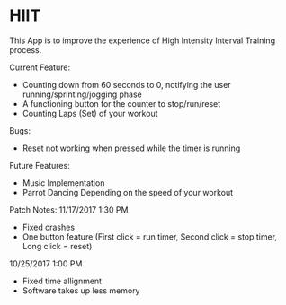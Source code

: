 # HIIT

This App is to improve the experience of High Intensity Interval Training process.

Current Feature:
- Counting down from 60 seconds to 0, notifying the user running/sprinting/jogging phase
- A functioning button for the counter to stop/run/reset
- Counting Laps (Set) of your workout

Bugs:
- Reset not working when pressed while the timer is running


Future Features:
- Music Implementation
- Parrot Dancing Depending on the speed of your workout


Patch Notes:
11/17/2017 1:30 PM
- Fixed crashes
- One button feature (First click = run timer, Second click = stop timer, Long click = reset)

10/25/2017 1:00 PM
- Fixed time allignment
- Software takes up less memory
